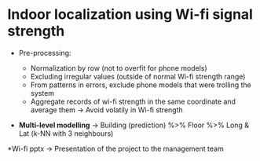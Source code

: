 # Indoor localization using Wi-fi signal strength

- Pre-processing: 
  - Normalization by row (not to overfit for phone models)
  - Excluding irregular values (outside of normal Wi-fi strength range)
  - From patterns in errors, exclude phone models that were trolling the system
  - Aggregate records of wi-fi strength in the same coordinate and average them -> Avoid volatily in Wi-fi strength
  
- **Multi-level modelling** -> Building (prediction) %>% Floor %>% Long & Lat (k-NN with 3 neighbours)

*Wi-fi pptx -> Presentation of the project to the management team

      

